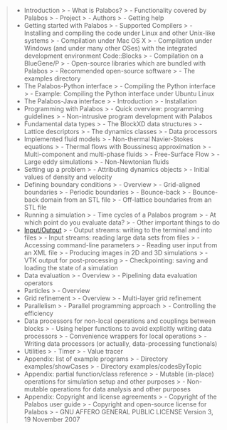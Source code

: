 > * Introduction
    > - What is Palabos?
    > - Functionality covered by Palabos
    > - Project
    > - Authors
    > - Getting help
> * Getting started with Palabos
    > - Supported Compilers
    > - Installing and compiling the code under Linux and other Unix-like systems
    > - Compilation under Mac OS X
    > - Compilation under Windows (and under many other OSes) with the integrated development environment Code::Blocks
    > - Compilation on a BlueGene/P
    > - Open-source libraries which are bundled with Palabos
    > - Recommended open-source software
    > - The examples directory
> * The Palabos-Python interface
    > - Compiling the Python interface
    > - Example: Compiling the Python interface under Ubuntu Linux
> * The Palabos-Java interface
    > - Introduction
    > - Installation
> * Programming with Palabos
    > - Quick overview: programming guidelines
    > - Non-intrusive program development with Palabos
> * Fundamental data types
    > - The BlockXD data structures
    > - Lattice descriptors
    > - The dynamics classes
    > - Data processors
> * Implemented fluid models
    > - Non-thermal Navier-Stokes equations
    > - Thermal flows with Boussinesq approximation
    > - Multi-component and multi-phase fluids
    > - Free-Surface Flow
    > - Large eddy simulations
    > - Non-Newtonian fluids
> * Setting up a problem
    > - Attributing dynamics objects
    > - Initial values of density and velocity
> * Defining boundary conditions
    > - Overview
    > - Grid-aligned boundaries
    > - Periodic boundaries
    > - Bounce-back
    > - Bounce-back domain from an STL file
    > - Off-lattice boundaries from an STL file
> * Running a simulation
    > - Time cycles of a Palabos program
    > - At which point do you evaluate data?
    > - Other important things to do
> * [Input/Output](Input-Output.md/#InputOutput)
    > - Output streams: writing to the terminal and into files
    > - Input streams: reading large data sets from files
    > - Accessing command-line parameters
    > - Reading user input from an XML file
    > - Producing images in 2D and 3D simulations
    > - VTK output for post-processing
    > - Checkpointing: saving and loading the state of a simulation
> * Data evaluation
    > - Overview
    > - Pipelining data evaluation operators
> * Particles
    > - Overview
> * Grid refinement
    > - Overview
    > - Multi-layer grid refinement
> * Parallelism
    > - Parallel programming approach
    > - Controlling the efficiency
> * Data processors for non-local operations and couplings between blocks
    > - Using helper functions to avoid explicitly writing data processors
    > - Convenience wrappers for local operations
    > - Writing data processors (or actually, data-processing functionals)
> * Utilities
    > - Timer
    > - Value tracer
> * Appendix: list of example programs
    > - Directory examples/showCases
    > - Directory examples/codesByTopic
> * Appendix: partial function/class reference
    > - Mutable (in-place) operations for simulation setup and other purposes
    > - Non-mutable operations for data analysis and other purposes
> * Appendix: Copyright and license agreements
    > - Copyright of the Palabos user guide
    > - Copyright and open-source license for Palabos
    > - GNU AFFERO GENERAL PUBLIC LICENSE Version 3, 19 November 2007